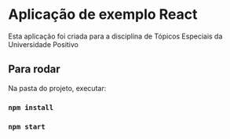 # Aplicação de exemplo React

Esta aplicação foi criada para a disciplina de Tópicos Especiais da Universidade Positivo 

## Para rodar

Na pasta do projeto, executar:

### `npm install`

### `npm start`
